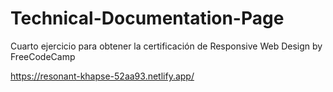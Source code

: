 # Technical-Documentation-Page

Cuarto ejercicio para obtener la certificación de Responsive Web Design by FreeCodeCamp

https://resonant-khapse-52aa93.netlify.app/
